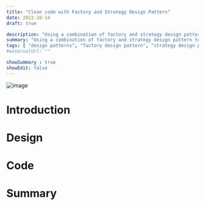 ```yaml
---
title: "Clean code with Factory and Strategy Design Pattern"
date: 2022-10-14
draft: true

description: "Using a combination of factory and strategy design pattern to support authorizing different types of clients"
summary: "Using a combination of factory and strategy design pattern to support authorizing different types of clients"
tags: [ "design patterns", "factory design pattern", "strategy design pattern", "creational design pattern", "structural design pattern", "java", "springboot" ]
#externalUrl: ""

showSummary : true
showEdit: false
---
```


![image](professional-programmer-working-late-dark-office.jpg)



# Introduction

# Design

# Code

# Summary